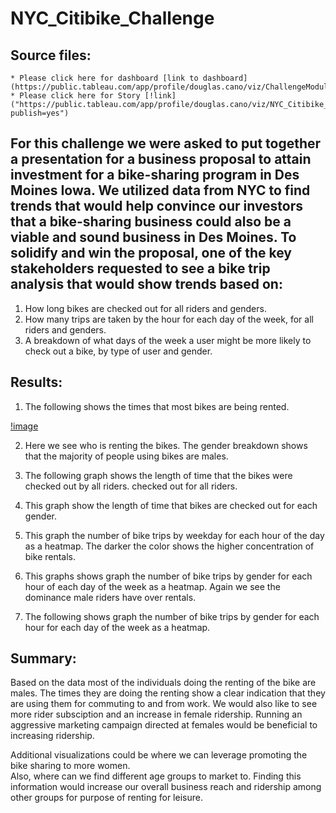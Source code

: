 # NYC_Citibike_Challenge

## Source files: 
	* Please click here for dashboard [link to dashboard](https://public.tableau.com/app/profile/douglas.cano/viz/ChallengeModule_14/CheckoutTimesbyGender)
	* Please click here for Story [!link] ("https://public.tableau.com/app/profile/douglas.cano/viz/NYC_Citibike_ChallengeMod14/Story1?publish=yes")

## For this challenge we were asked to put together a presentation for a business proposal to attain investment for a bike-sharing program in Des Moines Iowa. We utilized data from NYC to find trends that would help convince our investors that a bike-sharing business could also be a viable and sound business in Des Moines. To solidify and win the proposal, one of the key stakeholders requested to see a bike trip analysis that would show trends based on:
1)	How long bikes are checked out for all riders and genders. 
2)	How many trips are taken by the hour for each day of the week, for all riders and genders. 
3)	A breakdown of what days of the week a user might be more likely to check out a bike, by type of user and gender.

## Results:

1) The following shows the times that most bikes are being rented. 

[!image](https://github.com/DmanDJs1/bikesharing/blob/main/Images/1.jpg?raw=true)

2) Here we see who is renting the bikes. The gender breakdown shows that the majority of people using bikes are males.

3) The following graph shows the length of time that the bikes were checked out by all riders. checked out for all riders.

4) This graph show the length of time that bikes are checked out for each gender.

5) This graph the number of bike trips by weekday for each hour of the day as a heatmap. The darker the color shows the higher concentration of bike rentals. 

6) This graphs shows graph the number of bike trips by gender for each hour of each day of the week as a heatmap. Again we see the dominance male riders have over rentals. 

7) The following shows graph the number of bike trips by gender for each hour for each day of the week as a heatmap.



## Summary:
Based on the data most of the individuals doing the renting of the bike are males. The times they are doing the renting show a clear indication that they are using them for commuting to and from work. We would also like to see more rider subsciption and an increase in female ridership. 
Running an aggressive marketing campaign directed at females would be beneficial to increasing ridership.

Additional visualizations could be where we can leverage promoting the bike sharing to more women.  
Also, where can we find different age groups to market to. Finding this information would increase our overall business reach and ridership among other groups for purpose of renting for leisure.  
